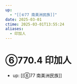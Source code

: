 ```yaml
---
up:
  - "[[⑥77 南美洲民族]]"
date: 2025-03-01
ctime: 2025-03-01T13:55:24
aliases:
  - 印加人
---
```


# ⑥770.4 印加人

- up: [[⑥77 南美洲民族]]
